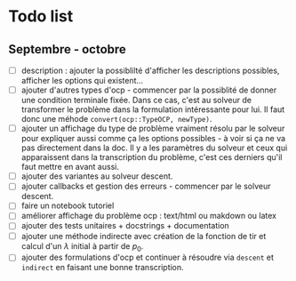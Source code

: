 # Todo list

## Septembre - octobre

- [ ] description : ajouter la possiblilté d'afficher les descriptions possibles, afficher les options qui existent...
- [ ] ajouter d'autres types d'ocp - commencer par la possiblité de donner une condition terminale fixée. Dans ce cas, c'est au solveur de transformer le problème dans la formulation intéressante pour lui. Il faut donc une méhode `convert(ocp::TypeOCP, newType)`.
- [ ] ajouter un affichage du type de problème vraiment résolu par le solveur pour expliquer aussi comme ça les options possibles - à voir si ça ne va pas directement dans la doc. Il y a les paramètres du solveur et ceux qui apparaissent dans la transcription du problème, c'est ces derniers qu'il faut mettre en avant aussi. 
- [ ] ajouter des variantes au solveur descent.
- [ ] ajouter callbacks et gestion des erreurs - commencer par le solveur descent.
- [ ] faire un notebook tutoriel
- [ ] améliorer affichage du problème ocp : text/html ou makdown ou latex
- [ ] ajouter des tests unitaires + docstrings + documentation
- [ ] ajouter une méthode indirecte avec création de la fonction de tir et calcul d'un $\lambda$ initial à partir de $p_0$. 
- [ ] ajouter des formulations d'ocp et continuer à résoudre via `descent` et `indirect` en faisant une bonne transcription.